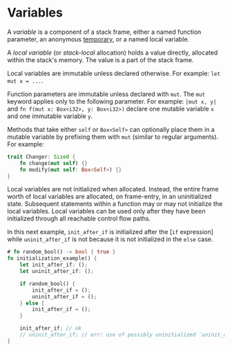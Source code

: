 # Variables

A _variable_ is a component of a stack frame, either a named function parameter,
an anonymous [temporary], or a named local variable.

A _local variable_ (or *stack-local* allocation) holds a value directly,
allocated within the stack's memory. The value is a part of the stack frame.

Local variables are immutable unless declared otherwise. For example:
`let mut x = ...`.

Function parameters are immutable unless declared with `mut`. The `mut` keyword
applies only to the following parameter. For example: `|mut x, y|` and 
`fn f(mut x: Box<i32>, y: Box<i32>)` declare one mutable variable `x` and one
immutable variable `y`.

Methods that take either `self` or `Box<Self>` can optionally place them in a
mutable variable by prefixing them with `mut` (similar to regular arguments).
For example:

```rust
trait Changer: Sized {
    fn change(mut self) {}
    fn modify(mut self: Box<Self>) {}
}
```

Local variables are not initialized when allocated. Instead, the entire frame
worth of local variables are allocated, on frame-entry, in an uninitialized
state. Subsequent statements within a function may or may not initialize the
local variables. Local variables can be used only after they have been
initialized through all reachable control flow paths.

In this next example, `init_after_if` is initialized after the [`if` expression]
while `uninit_after_if` is not because it is not initialized in the `else` case.

```rust
# fn random_bool() -> bool { true }
fn initialization_example() {
    let init_after_if: ();
    let uninit_after_if: ();

    if random_bool() {
        init_after_if = ();
        uninit_after_if = ();
    } else {
        init_after_if = ();
    }

    init_after_if; // ok
    // uninit_after_if; // err: use of possibly uninitialized `uninit_after_if`
}
```

[temporary]: expressions.html#temporary-lifetimes
